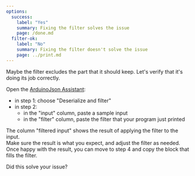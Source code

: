 ```yaml
---
options:
  success:
    label: "Yes"
    summary: Fixing the filter solves the issue
    page: /done.md
  filter-ok:
    label: "No"
    summary: Fixing the filter doesn't solve the issue
    page: ../print.md
---
```


Maybe the filter excludes the part that it should keep. Let's verify that it's doing its job correctly.

Open the [ArduinoJson Assistant](/v7/assistant/):

* in step 1: choose "Deserialize and filter"
* in step 2:
  * in the "input" column, paste a sample input
  * in the "filter" column, paste the filter that your program just printed

The column "filtered input" shows the result of applying the filter to the input.  
Make sure the result is what you expect, and adjust the filter as needed.  
Once happy with the result, you can move to step 4 and copy the block that fills the filter.

Did this solve your issue?
